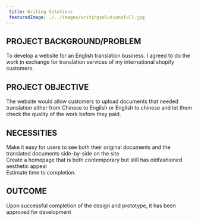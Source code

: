 ```yaml
---
 title: Writing Solutions
 featuredImage: ./../images/writingsolutionsfull.jpg
---
```

## PROJECT BACKGROUND/PROBLEM
To develop a website for an English translation business. I agreed to do the work in exchange for translation services of my international shopify customers.

## PROJECT OBJECTIVE
The website would allow customers to upload documents that needed translation either from Chinese to English or English to chinese and let them check the quality of the work before they paid.

## NECESSITIES
Make it easy for users to see both their original documents and the translated documents side-by-side on the site<br />
Create a homepage that is both contemporary but still has oldfashioned aesthetic appeal<br />
Estimate time to completion.
<br />
## OUTCOME
Upon successful completion of the design and prototype, it has been approved for development